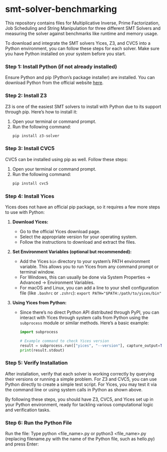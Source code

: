 # smt-solver-benchmarking

This repository contains files for Multiplicative Inverse, Prime Factorization, Job Scheduling and String Manipulation for three different SMT Solvers and measuring the solver against benchmarks like runtime and memory usage.

To download and integrate the SMT solvers Yices, Z3, and CVC5 into a Python environment, you can follow these steps for each solver. Make sure you have Python installed on your system before you start.

### Step 1: Install Python (if not already installed)

Ensure Python and pip (Python’s package installer) are installed. You can download Python from the official website [here](https://www.python.org/downloads/).

### Step 2: Install Z3

Z3 is one of the easiest SMT solvers to install with Python due to its support through pip. Here’s how to install it:

1. Open your terminal or command prompt.
2. Run the following command:
   ```bash
   pip install z3-solver
   ```

### Step 3: Install CVC5

CVC5 can be installed using pip as well. Follow these steps:

1. Open your terminal or command prompt.
2. Run the following command:
   ```bash
   pip install cvc5
   ```

### Step 4: Install Yices

Yices does not have an official pip package, so it requires a few more steps to use with Python:

1. **Download Yices:**
   - Go to the official Yices download page.
   - Select the appropriate version for your operating system.
   - Follow the instructions to download and extract the files.

2. **Set Environment Variables (optional but recommended):**
   - Add the Yices `bin` directory to your system’s PATH environment variable. This allows you to run Yices from any command prompt or terminal window.
   - For Windows, this can usually be done via System Properties -> Advanced -> Environment Variables.
   - For macOS and Linux, you can add a line to your shell configuration file (like `.bashrc` or `.zshrc`): `export PATH="$PATH:/path/to/yices/bin"`

3. **Using Yices from Python:**
   - Since there’s no direct Python API distributed through PyPI, you can interact with Yices through system calls from Python using the `subprocess` module or similar methods. Here’s a basic example:
     ```python
     import subprocess

     # Example command to check Yices version
     result = subprocess.run(["yices", "--version"], capture_output=True, text=True)
     print(result.stdout)
     ```

### Step 5: Verify Installation

After installation, verify that each solver is working correctly by querying their versions or running a simple problem. For Z3 and CVC5, you can use Python directly to create a simple test script. For Yices, you may test it via the command line or using system calls in Python as shown above.

By following these steps, you should have Z3, CVC5, and Yices set up in your Python environment, ready for tackling various computational logic and verification tasks.

### Step 6: Run the Python File

Run the file: Type python <file_name>.py or python3 <file_name>.py (replacing filename.py with the name of the Python file, such as hello.py) and press Enter:
